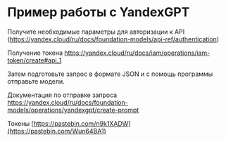 # Пример работы с YandexGPT

Получите необходимые параметры для авторизации к API (https://yandex.cloud/ru/docs/foundation-models/api-ref/authentication)

Получение токена  https://yandex.cloud/ru/docs/iam/operations/iam-token/create#api_1

Затем подготовьте запрос в формате JSON и с помощь программы отправьте модели. 

Документация по отправке запроса https://yandex.cloud/ru/docs/foundation-models/operations/yandexgpt/create-prompt

Токены [https://pastebin.com/n9k1XADW](https://pastebin.com/Wun64BA1)
